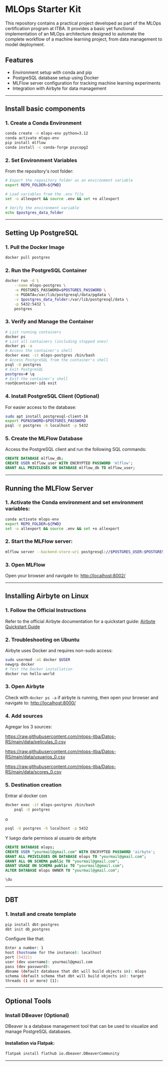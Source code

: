 # MLOps Starter Kit

This repository contains a practical project developed as part of the MLOps certification program at ITBA. It provides a basic yet functional implementation of an MLOps architecture designed to automate the complete workflow of a machine learning project, from data management to model deployment.

## Features
- Environment setup with    conda and pip
- PostgreSQL database setup using Docker
- MLFlow server configuration for tracking machine learning experiments
- Integration with Airbyte for data management

---

## Install basic components

### 1. Create a Conda Environment

```bash
conda create -n mlops-env python=3.12
conda activate mlops-env
pip install mlflow
conda install -c conda-forge psycopg2
```

### 2. Set Environment Variables
From the repository's root folder:

```bash
# Export the repository folder as an environment variable
export REPO_FOLDER=${PWD}

# Load variables from the .env file
set -o allexport && source .env && set +o allexport

# Verify the environment variable
echo $postgres_data_folder
```

---

## Setting Up PostgreSQL

### 1. Pull the Docker Image

```bash
docker pull postgres
```

### 2. Run the PostgreSQL Container

```bash
docker run -d \
    --name mlops-postgres \
    -e POSTGRES_PASSWORD=$POSTGRES_PASSWORD \
    -e PGDATA=/var/lib/postgresql/data/pgdata \
    -v $postgres_data_folder:/var/lib/postgresql/data \
    -p 5432:5432 \
    postgres
```

### 3. Verify and Manage the Container

```bash
# List running containers
docker ps
# List all containers (including stopped ones)
docker ps -a
# Access the container's shell
docker exec -it mlops-postgres /bin/bash
# Access PostgreSQL from the container's shell
psql -U postgres
# Exit PostgreSQL
postgres=# \q
# Exit the container's shell
root@container-id$ exit
```

### 4. Install PostgreSQL Client (Optional)
For easier access to the database:

```bash
sudo apt install postgresql-client-16
export PGPASSWORD=$POSTGRES_PASSWORD
psql -U postgres -h localhost -p 5432
```

### 5. Create the MLFlow Database
Access the PostgreSQL client and run the following SQL commands:

```sql
CREATE DATABASE mlflow_db;
CREATE USER mlflow_user WITH ENCRYPTED PASSWORD 'mlflow';
GRANT ALL PRIVILEGES ON DATABASE mlflow_db TO mlflow_user;
```

---

## Running the MLFlow Server

### 1. Activate the Conda environment and set environment variables:

```bash
conda activate mlops-env
export REPO_FOLDER=${PWD}
set -o allexport && source .env && set +o allexport
```

### 2. Start the MLFlow server:

```bash
mlflow server --backend-store-uri postgresql://$POSTGRES_USER:$POSTGRES_PASSWORD@$POSTGRES_HOST/$MLFLOW_POSTGRES_DB --default-artifact-root $MLFLOW_ARTIFACTS_PATH -h 0.0.0.0 -p 8002
```

### 3. Open MLFlow

Open your browser and navigate to: [http://localhost:8002/](http://localhost:8002/)

---

## Installing Airbyte on Linux

### 1. Follow the Official Instructions
Refer to the official Airbyte documentation for a quickstart guide: [Airbyte Quickstart Guide](https://docs.airbyte.com/using-airbyte/getting-started/oss-quickstart)

### 2. Troubleshooting on Ubuntu
Airbyte uses Docker and requires non-sudo access:

```bash
sudo usermod -aG docker $USER
newgrp docker
# Test the Docker installation
docker run hello-world
```

### 3. Open Airbyte

Check with `docker ps -a` if airbyte is running, then open your browser and navigate to: [http://localhost:8000/](http://localhost:8000/)

### 4. Add sources

Agregar los 3 sources:

https://raw.githubusercontent.com/mlops-itba/Datos-RS/main/data/peliculas_0.csv

https://raw.githubusercontent.com/mlops-itba/Datos-RS/main/data/usuarios_0.csv

https://raw.githubusercontent.com/mlops-itba/Datos-RS/main/data/scores_0.csv


### 5. Destination creation

Entrar al docker con 

```bash
docker exec -it mlops-postgres /bin/bash
    psql -U postgres
```
o

```bash
psql -U postgres -h localhost -p 5432
```

Y luego darle permisos al usuario de airbyte

```sql
CREATE DATABASE mlops;
CREATE USER "yourmail@gmail.com" WITH ENCRYPTED PASSWORD 'airbyte';
GRANT ALL PRIVILEGES ON DATABASE mlops TO "yourmail@gmail.com";
GRANT ALL ON SCHEMA public TO "yourmail@gmail.com";
GRANT USAGE ON SCHEMA public TO "yourmail@gmail.com";
ALTER DATABASE mlops OWNER TO "yourmail@gmail.com";

\du  
```
---

## DBT

### 1. Install and create template 

```bash
pip install dbt-postgres
dbt init db_postgres
```

Configure like that:

```bash
Enter a number: 1
host (hostname for the instance): localhost
port [5432]: 
user (dev username): yourmail@gmail.com
pass (dev password): 
dbname (default database that dbt will build objects in): mlops
schema (default schema that dbt will build objects in): target
threads (1 or more) [1]: 
```


---

## Optional Tools

### Install DBeaver (Optional)
DBeaver is a database management tool that can be used to visualize and manage PostgreSQL databases.

#### Installation via Flatpak:

```bash
flatpak install flathub io.dbeaver.DBeaverCommunity
```

---